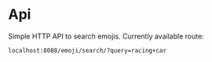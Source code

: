 # Api

Simple HTTP API to search emojis. Currently available route:

```
localhost:8088/emoji/search/?query=racing+car
```

